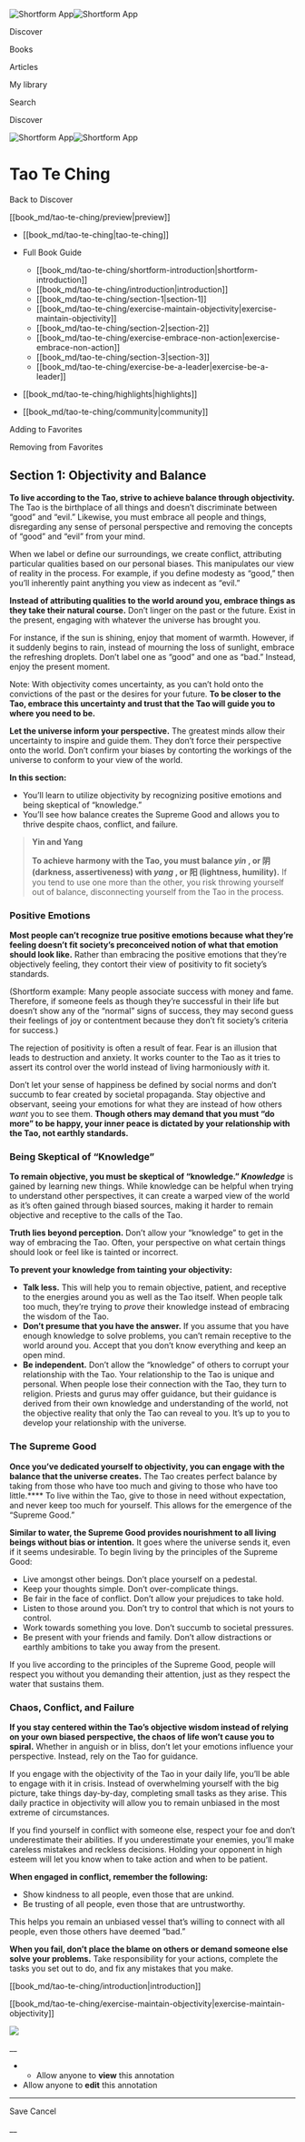![Shortform App](/img/logo.36a2399e.svg)![Shortform App](/img/logo-dark.70c1b072.svg)

Discover

Books

Articles

My library

Search

Discover

![Shortform App](/img/logo.36a2399e.svg)![Shortform App](/img/logo-dark.70c1b072.svg)

# Tao Te Ching

Back to Discover

[[book_md/tao-te-ching/preview|preview]]

  * [[book_md/tao-te-ching|tao-te-ching]]
  * Full Book Guide

    * [[book_md/tao-te-ching/shortform-introduction|shortform-introduction]]
    * [[book_md/tao-te-ching/introduction|introduction]]
    * [[book_md/tao-te-ching/section-1|section-1]]
    * [[book_md/tao-te-ching/exercise-maintain-objectivity|exercise-maintain-objectivity]]
    * [[book_md/tao-te-ching/section-2|section-2]]
    * [[book_md/tao-te-ching/exercise-embrace-non-action|exercise-embrace-non-action]]
    * [[book_md/tao-te-ching/section-3|section-3]]
    * [[book_md/tao-te-ching/exercise-be-a-leader|exercise-be-a-leader]]
  * [[book_md/tao-te-ching/highlights|highlights]]
  * [[book_md/tao-te-ching/community|community]]



Adding to Favorites 

Removing from Favorites 

## Section 1: Objectivity and Balance

**To live according to the Tao, strive to achieve balance through objectivity.** The Tao is the birthplace of all things and doesn’t discriminate between “good” and “evil.” Likewise, you must embrace all people and things, disregarding any sense of personal perspective and removing the concepts of “good” and “evil” from your mind.

When we label or define our surroundings, we create conflict, attributing particular qualities based on our personal biases. This manipulates our view of reality in the process. For example, if you define modesty as “good,” then you’ll inherently paint anything you view as indecent as “evil.”

**Instead of attributing qualities to the world around you, embrace things as they take their natural course.** Don’t linger on the past or the future. Exist in the present, engaging with whatever the universe has brought you.

For instance, if the sun is shining, enjoy that moment of warmth. However, if it suddenly begins to rain, instead of mourning the loss of sunlight, embrace the refreshing droplets. Don’t label one as “good” and one as “bad.” Instead, enjoy the present moment.

Note: With objectivity comes uncertainty, as you can’t hold onto the convictions of the past or the desires for your future. **To be closer to the Tao, embrace this uncertainty and trust that the Tao will guide you to where you need to be.**

**Let the universe inform your perspective.** The greatest minds allow their uncertainty to inspire and guide them. They don’t force their perspective onto the world. Don’t confirm your biases by contorting the workings of the universe to conform to your view of the world.

**In this section:**

  * You’ll learn to utilize objectivity by recognizing positive emotions and being skeptical of “knowledge.” 
  * You’ll see how balance creates the Supreme Good and allows you to thrive despite chaos, conflict, and failure. 



> **Yin and Yang**
> 
> **To achieve harmony with the Tao, you must balance _yin_ , or 阴 (darkness, assertiveness) with _yang_ , or 阳 (lightness, humility).** If you tend to use one more than the other, you risk throwing yourself out of balance, disconnecting yourself from the Tao in the process.

### Positive Emotions

**Most people can’t recognize true positive emotions because what they’re feeling doesn’t fit society’s preconceived notion of what that emotion should look like.** Rather than embracing the positive emotions that they’re objectively feeling, they contort their view of positivity to fit society’s standards.

(Shortform example: Many people associate success with money and fame. Therefore, if someone feels as though they’re successful in their life but doesn’t show any of the “normal” signs of success, they may second guess their feelings of joy or contentment because they don’t fit society’s criteria for success.)

The rejection of positivity is often a result of fear. Fear is an illusion that leads to destruction and anxiety. It works counter to the Tao as it tries to assert its control over the world instead of living harmoniously _with_ it.

Don’t let your sense of happiness be defined by social norms and don’t succumb to fear created by societal propaganda. Stay objective and observant, seeing your emotions for what they are instead of how others _want_ you to see them. **Though others may demand that you must “do more” to be happy, your inner peace is dictated by your relationship with the Tao, not earthly standards.**

### Being Skeptical of “Knowledge”

**To remain objective, you must be skeptical of “knowledge.” _Knowledge_** is gained by learning new things. While knowledge can be helpful when trying to understand other perspectives, it can create a warped view of the world as it’s often gained through biased sources, making it harder to remain objective and receptive to the calls of the Tao.

**Truth lies beyond perception.** Don’t allow your “knowledge” to get in the way of embracing the Tao. Often, your perspective on what certain things should look or feel like is tainted or incorrect.

**To prevent your knowledge from tainting your objectivity:**

  * **Talk less.** This will help you to remain objective, patient, and receptive to the energies around you as well as the Tao itself. When people talk too much, they’re trying to _prove_ their knowledge instead of embracing the wisdom of the Tao. 
  * **Don’t presume that you have the answer.** If you assume that you have enough knowledge to solve problems, you can’t remain receptive to the world around you. Accept that you don’t know everything and keep an open mind.
  * **Be independent.** Don’t allow the “knowledge” of others to corrupt your relationship with the Tao. Your relationship to the Tao is unique and personal. When people lose their connection with the Tao, they turn to religion. Priests and gurus may offer guidance, but their guidance is derived from their own knowledge and understanding of the world, not the objective reality that only the Tao can reveal to you. It’s up to you to develop your relationship with the universe.



### The Supreme Good

**Once you’ve dedicated yourself to objectivity, you can engage with the balance that the universe creates.** The Tao creates perfect balance by taking from those who have too much and giving to those who have too little.**** To live within the Tao, give to those in need without expectation, and never keep too much for yourself. This allows for the emergence of the “Supreme Good.”

**Similar to water, the Supreme Good provides nourishment to all living beings without bias or intention.** It goes where the universe sends it, even if it seems undesirable. To begin living by the principles of the Supreme Good:

  * Live amongst other beings. Don’t place yourself on a pedestal. 
  * Keep your thoughts simple. Don’t over-complicate things.
  * Be fair in the face of conflict. Don’t allow your prejudices to take hold. 
  * Listen to those around you. Don’t try to control that which is not yours to control.
  * Work towards something you love. Don’t succumb to societal pressures. 
  * Be present with your friends and family. Don’t allow distractions or earthly ambitions to take you away from the present. 



If you live according to the principles of the Supreme Good, people will respect you without you demanding their attention, just as they respect the water that sustains them.

### Chaos, Conflict, and Failure

**If you stay centered within the Tao’s objective wisdom instead of relying on your own biased perspective, the chaos of life won’t cause you to spiral.** Whether in anguish or in bliss, don’t let your emotions influence your perspective. Instead, rely on the Tao for guidance.

If you engage with the objectivity of the Tao in your daily life, you’ll be able to engage with it in crisis. Instead of overwhelming yourself with the big picture, take things day-by-day, completing small tasks as they arise. This daily practice in objectivity will allow you to remain unbiased in the most extreme of circumstances.

If you find yourself in conflict with someone else, respect your foe and don’t underestimate their abilities. If you underestimate your enemies, you’ll make careless mistakes and reckless decisions. Holding your opponent in high esteem will let you know when to take action and when to be patient.

**When engaged in conflict, remember the following:**

  * Show kindness to all people, even those that are unkind.
  * Be trusting of all people, even those that are untrustworthy.



This helps you remain an unbiased vessel that’s willing to connect with all people, even those others have deemed “bad.”

**When you fail, don’t place the blame on others or demand someone else solve your problems.** Take responsibility for your actions, complete the tasks you set out to do, and fix any mistakes that you make.

[[book_md/tao-te-ching/introduction|introduction]]

[[book_md/tao-te-ching/exercise-maintain-objectivity|exercise-maintain-objectivity]]

![](https://bat.bing.com/action/0?ti=56018282&Ver=2&mid=eedb1e18-2666-44dc-88d2-c8a2cc824eca&sid=f30c5e70639211ee87d33f0876d93783&vid=f30c9700639211eeb3a75d830392c94f&vids=0&msclkid=N&pi=0&lg=en-US&sw=800&sh=600&sc=24&nwd=1&tl=Shortform%20%7C%20Book&p=https%3A%2F%2Fwww.shortform.com%2Fapp%2Fbook%2Ftao-te-ching%2Fsection-1&r=&lt=446&evt=pageLoad&sv=1&rn=14353)

__

  *   * Allow anyone to **view** this annotation
  * Allow anyone to **edit** this annotation



* * *

Save Cancel

__



